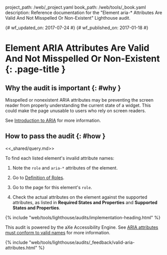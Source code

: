 project_path: /web/_project.yaml
book_path: /web/tools/_book.yaml
description: Reference documentation for the "Element aria-* Attributes Are Valid And Not Misspelled Or Non-Existent" Lighthouse audit.

{# wf_updated_on: 2017-07-24 #}
{# wf_published_on: 2017-01-18 #}

# Element ARIA Attributes Are Valid And Not Misspelled Or Non-Existent  {: .page-title }

## Why the audit is important {: #why }

Misspelled or nonexistent ARIA attributes may be preventing the screen reader
from properly understanding the current state of a widget. This could make the
page unusable to users who rely on screen readers.

See [Introduction to ARIA](/web/fundamentals/accessibility/semantics-aria/) for more information.

## How to pass the audit {: #how }

<<_shared/query.md>>

To find each listed element's invalid attribute names:

1. Note the `role` and `aria-*` attributes of the element.

1. Go to [Definition of Roles][roles].

1. Go to the page for this element's `role`.

1. Check the actual attributes on the element against the supported attributes,
   as listed in **Required States and Properties** and **Supported States
   and Properties**.

[qs]: /web/tools/chrome-devtools/console/command-line-reference#queryselector
[qsa]: /web/tools/chrome-devtools/console/command-line-reference#queryselectorall
[xp]: /web/tools/chrome-devtools/console/command-line-reference#xpath
[roles]: https://www.w3.org/TR/wai-aria/roles#role_definitions

{% include "web/tools/lighthouse/audits/implementation-heading.html" %}

This audit is powered by the aXe Accessibility Engine. See [ARIA attributes
must conform to valid names][axe] for more information.

[axe]: https://dequeuniversity.com/rules/axe/1.1/aria-valid-attr


{% include "web/tools/lighthouse/audits/_feedback/valid-aria-attributes.html" %}
